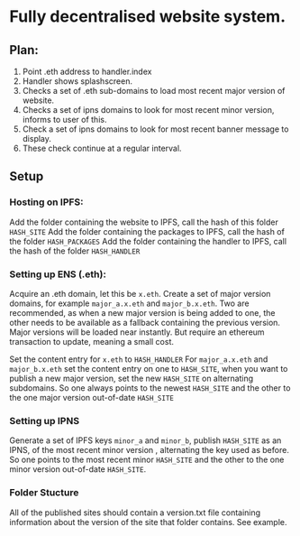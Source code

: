 # Fully decentralised website system.

## Plan:
1. Point .eth address to handler.index
2. Handler shows splashscreen.
3. Checks a set of .eth sub-domains to load most recent major version of website.
4. Checks a set of ipns domains to look for most recent minor version, informs to user of this.
6. Check a set of ipns domains to look for most recent banner message to display.
5. These check continue at a regular interval.

## Setup
### Hosting on IPFS:
Add the folder containing the website to IPFS, call the hash of this folder `HASH_SITE`
Add the folder containing the packages to IPFS, call the hash of the folder `HASH_PACKAGES`
Add the folder containing the handler to IPFS, call the hash of the folder `HASH_HANDLER`

### Setting up ENS (.eth):
Acquire an .eth domain, let this be `x.eth`.
Create a set of major version domains, for example `major_a.x.eth` and `major_b.x.eth`. Two are recommended, as when a new major version is being added to one, the other needs to be available as a fallback containing the previous version.
Major versions will be loaded near instantly. But require an ethereum transaction to update, meaning a small cost.

Set the content entry for `x.eth` to `HASH_HANDLER`
For `major_a.x.eth` and `major_b.x.eth` set the content entry on one to `HASH_SITE`, when you want to publish a new major version, set the new `HASH_SITE` on alternating subdomains. So one always points to the newest `HASH_SITE` and the other to the one major version out-of-date `HASH_SITE`

### Setting up IPNS
Generate a set of IPFS keys `minor_a` and `minor_b`, publish `HASH_SITE` as an IPNS, of the most recent minor version , alternating the key used as before. So one points to the most recent minor `HASH_SITE` and the other to the one minor version out-of-date `HASH_SITE`.

### Folder Stucture
All of the published sites should contain a version.txt file containing information about the version of the site that folder contains. See example.
